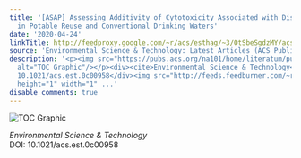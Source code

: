 ```yaml
---
title: '[ASAP] Assessing Additivity of Cytotoxicity Associated with Disinfection Byproducts
  in Potable Reuse and Conventional Drinking Waters'
date: '2020-04-24'
linkTitle: http://feedproxy.google.com/~r/acs/esthag/~3/OtSbeSgdzMY/acs.est.0c00958
source: 'Environmental Science & Technology: Latest Articles (ACS Publications)'
description: '<p><img src="https://pubs.acs.org/na101/home/literatum/publisher/achs/journals/content/esthag/0/esthag.ahead-of-print/acs.est.0c00958/20200424/images/medium/es0c00958_0005.gif"
  alt="TOC Graphic"/></p><div><cite>Environmental Science & Technology</cite></div><div>DOI:
  10.1021/acs.est.0c00958</div><img src="http://feeds.feedburner.com/~r/acs/esthag/~4/OtSbeSgdzMY"
  height="1" width="1" ...'
disable_comments: true
---
```

<p><img src="https://pubs.acs.org/na101/home/literatum/publisher/achs/journals/content/esthag/0/esthag.ahead-of-print/acs.est.0c00958/20200424/images/medium/es0c00958_0005.gif" alt="TOC Graphic"/></p><div><cite>Environmental Science & Technology</cite></div><div>DOI: 10.1021/acs.est.0c00958</div><img src="http://feeds.feedburner.com/~r/acs/esthag/~4/OtSbeSgdzMY" height="1" width="1" ...